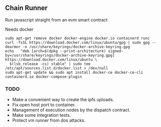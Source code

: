 ## Chain Runner

Run javascript straight from an evm smart contract

Needs docker
```
sudo apt-get remove docker docker-engine docker.io containerd runc
curl -fsSL https://download.docker.com/linux/ubuntu/gpg | sudo gpg --dearmor -o /usr/share/keyrings/docker-archive-keyring.gpg
echo   "deb [arch=$(dpkg --print-architecture) signed-by=/usr/share/keyrings/docker-archive-keyring.gpg] https://download.docker.com/linux/ubuntu \
  $(lsb_release -cs) stable" | sudo tee /etc/apt/sources.list.d/docker.list > /dev/null
sudo apt-get update && sudo apt install docker-ce docker-ce-cli containerd.io docker-compose-plugin
```

### TODO

- Make a convenient way to create the ipfs uploads.
- Fix open host port to container.
- Management of execution nodes by the dispatch contract.
- Make some integration tests.
- Protect vm runner from dos attacks.

